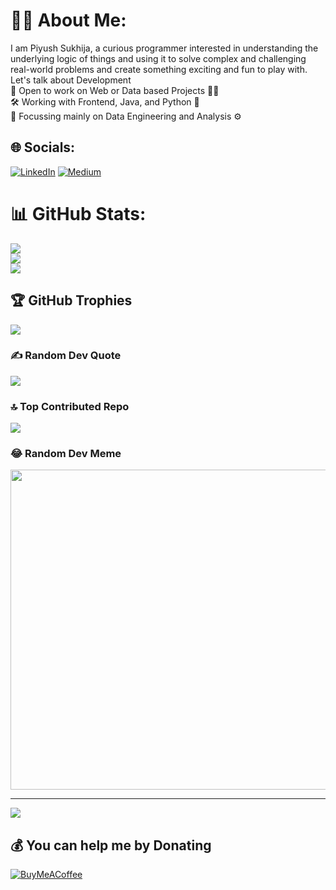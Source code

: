 # 🧑‍💻 About Me:
I am Piyush Sukhija, a curious programmer interested in understanding the underlying logic of things and using it to solve complex and challenging real-world problems and create something exciting and fun to play with.<br>Let's talk about Development<br>👯 Open to work on Web or Data based Projects 🤞🏼<br>🛠 Working with Frontend, Java, and Python 🤩<br>🎯 Focussing mainly on Data Engineering and Analysis ⚙️


## 🌐 Socials:
[![LinkedIn](https://img.shields.io/badge/LinkedIn-%230077B5.svg?logo=linkedin&logoColor=white)](https://linkedin.com/in/https://linkedin.com/in/piyushsukhija) [![Medium](https://img.shields.io/badge/Medium-12100E?logo=medium&logoColor=white)](https://medium.com/@https://medium.com/@sukhijapawan) 

# 📊 GitHub Stats:
![](https://github-readme-stats.vercel.app/api?username=sukhijapiyush&theme=react&hide_border=false&include_all_commits=true&count_private=true)<br/>
![](https://github-readme-streak-stats.herokuapp.com/?user=sukhijapiyush&theme=react&hide_border=false)<br/>
![](https://github-readme-stats.vercel.app/api/top-langs/?username=sukhijapiyush&theme=react&hide_border=false&include_all_commits=true&count_private=true&layout=compact)

## 🏆 GitHub Trophies
![](https://github-profile-trophy.vercel.app/?username=sukhijapiyush&theme=nord&no-frame=false&no-bg=false&margin-w=4)

### ✍️ Random Dev Quote
![](https://quotes-github-readme.vercel.app/api?type=vetical&theme=light)

### 🔝 Top Contributed Repo
![](https://github-contributor-stats.vercel.app/api?username=sukhijapiyush&limit=5&theme=dark&combine_all_yearly_contributions=true)

### 😂 Random Dev Meme
<img src="https://rm.up.railway.app/" width="512px"/>

---
[![](https://visitcount.itsvg.in/api?id=sukhijapiyush&icon=2&color=9)](https://visitcount.itsvg.in)

  ## 💰 You can help me by Donating
  [![BuyMeACoffee](https://img.shields.io/badge/Buy%20Me%20a%20Coffee-ffdd00?style=for-the-badge&logo=buy-me-a-coffee&logoColor=black)](https://buymeacoffee.com/sukhijapiyush) 

  
<!-- Proudly created with GPRM ( https://gprm.itsvg.in ) -->
